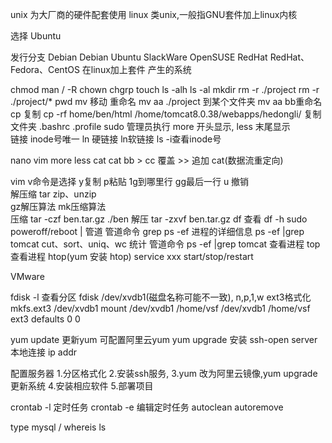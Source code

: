 unix 为大厂商的硬件配套使用
linux  类unix,一般指GNU套件加上linux内核

选择 Ubuntu

发行分支
Debian
    Debian Ubuntu
SlackWare
    OpenSUSE
RedHat
    RedHat、Fedora、CentOS
在linux加上套件 产生的系统

chmod man / -R
chown
chgrp
touch
ls -alh  ls -al 
mkdir    rm -r ./project   rm -r ./project/*
pwd
mv 移动 重命名 mv aa ./project 到某个文件夹 mv aa bb重命名 cp 复制 cp -rf home/ben/html /home/tomcat8.0.38/webapps/hedongli/ 复制文件夹
.bashrc .profile
sudo 管理员执行 more 开头显示,  less 末尾显示  
链接 inode号唯一   ln 硬链接  ln软链接  ls -i查看inode号

nano vim more less cat  cat bb > cc 覆盖  >> 追加  cat(数据流重定向)

vim v命令是选择  y复制 p粘贴 1g到哪里行 gg最后一行
u 撤销  
解压缩
tar
zip、unzip  
gz解压算法 mk压缩算法  
压缩 tar -czf ben.tar.gz ./ben
解压 tar -zxvf ben.tar.gz 
df 查看 
df -h
sudo poweroff/reboot   | 管道
管道命令 grep
ps -ef 进程的详细信息   ps -ef |grep tomcat 
cut、sort、uniq、wc 统计  管道命令
ps -ef |grep tomcat  查看进程
top 查看进程  htop(yum 安装 htop)
service xxx start/stop/restart

VMware

fdisk -l 查看分区
fdisk /dev/xvdb1(磁盘名称可能不一致), n,p,1,w
ext3格式化
mkfs.ext3 /dev/xvdb1
mount /dev/xvdb1 /home/vsf
/dev/xvdb1 /home/vsf ext3 defaults 0 0

yum update 更新yum  可配置阿里云yum   yum upgrade
安装 ssh-open server 本地连接 ip addr

配置服务器
1.分区格式化
2.安装ssh服务, 
3.yum 改为阿里云镜像,yum upgrade 更新系统
4.安装相应软件
5.部署项目





crontab -l 定时任务
crontab -e 编辑定时任务
autoclean autoremove

type mysql / whereis ls 